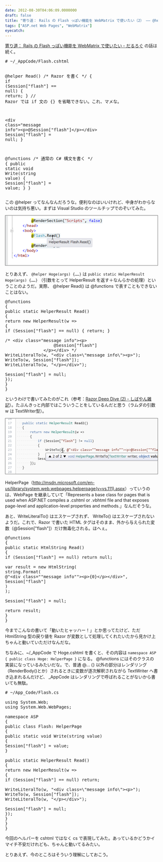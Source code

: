 ```yaml
---
date: 2012-08-30T04:06:09.0000000
draft: false
title: "寄り道： Rails の Flash っぽい機能を WebMatrix で使いたい（2） ―― @helper と @functions とわたし"
tags: ["ASP.net Web Pages", "WebMatrix"]
eyecatch: 
---
```

<p><a href="https://blog.daruyanagi.jp/entry/2012/08/29/201834">&#x5BC4;&#x308A;&#x9053;&#xFF1A; Rails &#x306E; Flash &#x3063;&#x307D;&#x3044;&#x6A5F;&#x80FD;&#x3092; WebMatrix &#x3067;&#x4F7F;&#x3044;&#x305F;&#x3044; - &#x3060;&#x308B;&#x308D;&#x3050;</a> の話は続く。</p>
<pre class="code lang-cs" data-lang="cs" data-unlink># ~/_AppCode/Flash.cshtml

@helper Read()
<span class="synComment">/* Razor を書く */</span> {
<span class="synStatement">if</span> (Session[<span class="synConstant">&quot;flash&quot;</span>] == <span class="synConstant">null</span>) { <span class="synStatement">return</span>; }
<span class="synComment">// Razor では if 文の {} を省略できない。これ、マメな。</span>

&lt;div <span class="synType">class</span>=<span class="synConstant">&quot;message info&quot;</span>&gt;&lt;p&gt;@Session[<span class="synConstant">&quot;flash&quot;</span>]&lt;/p&gt;&lt;/div&gt;
Session[<span class="synConstant">&quot;flash&quot;</span>] = <span class="synConstant">null</span>;
}

@functions
<span class="synComment">/* 通常の C# 構文を書く */</span> {
<span class="synType">public</span> <span class="synType">static</span> <span class="synType">void</span> Write(<span class="synType">string</span> <span class="synStatement">value</span>)
{
Session[<span class="synConstant">&quot;flash&quot;</span>] = <span class="synStatement">value</span>;
}
}
</pre><p>この @helper ってなんなんだろうな。便利なのはいいけれど、中身がわからないのは気持ち悪い。まずは Visual Studio のツールチップでのぞいてみた。</p><p><span itemscope itemtype="http://schema.org/Photograph"><img src="20120830023803.png" alt="f:id:daruyanagi:20120830023803p:plain" title="f:id:daruyanagi:20120830023803p:plain" class="hatena-fotolife" itemprop="image"></span></p><p>とりあえず、 <code>@helper Hoge(args) {……}</code> は <code>public static HelperResult Hoge(args) {……}</code> （引数をとって HelperResult を返す＋なんらかの処理）ということのようだ。実際、 @helper Read() は @functions で表すこともできないことはない。</p>
<pre class="code lang-cs" data-lang="cs" data-unlink>@functions
{
<span class="synType">public</span> <span class="synType">static</span> HelperResult Read()
{
<span class="synStatement">return</span> <span class="synStatement">new</span> HelperResult(w =&gt;
{
<span class="synStatement">if</span> (Session[<span class="synConstant">&quot;flash&quot;</span>] == <span class="synConstant">null</span>) { <span class="synStatement">return</span>; }

<span class="synComment">/* &lt;div class=&quot;message info&quot;&gt;&lt;p&gt;</span>
<span class="synComment">                   @Session[&quot;flash&quot;]</span>
<span class="synComment">               &lt;/p&gt;&lt;/div&gt; */</span>
WriteLiteralTo(w, <span class="synConstant">&quot;&lt;div class=</span><span class="synSpecial">\&quot;</span><span class="synConstant">message info</span><span class="synSpecial">\&quot;</span><span class="synConstant">&gt;&lt;p&gt;&quot;</span>);
WriteTo(w, Session[<span class="synConstant">&quot;flash&quot;</span>]);
WriteLiteralTo(w, <span class="synConstant">&quot;&lt;/p&gt;&lt;/div&gt;&quot;</span>);

Session[<span class="synConstant">&quot;flash&quot;</span>] = <span class="synConstant">null</span>;
});
}
}
</pre><p>というわけで書いてみたのがこれ（参考：<a href="http://shiba-yan.hatenablog.jp/entry/20110615/1308070842">Razor Deep Dive (2) - &#x3057;&#x3070;&#x3084;&#x3093;&#x96D1;&#x8A18;</a>）。たぶんきっと内部ではこういうことをしているんだと思う（ラムダの引数 w は TextWriter型）。</p><p><span itemscope itemtype="http://schema.org/Photograph"><img src="20120830034439.png" alt="f:id:daruyanagi:20120830034439p:plain" title="f:id:daruyanagi:20120830034439p:plain" class="hatena-fotolife" itemprop="image"></span></p><p>HelperPage（<a href="http://msdn.microsoft.com/en-us/library/system.web.webpages.helperpage(v=vs.111).aspx">http://msdn.microsoft.com/en-us/library/system.web.webpages.helperpage(v=vs.111).aspx</a>）っていうのは、WebPage を継承していて「Represents a base class for pages that is used when ASP.NET compiles a .cshtml or .vbhtml file and that exposes page-level and application-level properties and methods.」なんだそうな。</p><p>あと、WriteLiteralTo() はエスケープされず、 WriteTo() はエスケープされないようだ。これで、Razor で書いた HTML タグはそのまま、外から与えられた変数（@Session["flash"]）だけ無毒化される。ほへぇ。</p>
<pre class="code lang-cs" data-lang="cs" data-unlink>@functions
{
<span class="synType">public</span> <span class="synType">static</span> HtmlString Read()
{
<span class="synStatement">if</span> (Session[<span class="synConstant">&quot;flash&quot;</span>] == <span class="synConstant">null</span>) <span class="synStatement">return</span> <span class="synConstant">null</span>;

var result = <span class="synStatement">new</span> HtmlString(
<span class="synType">string</span>.Format(
<span class="synSpecial">@</span><span class="synConstant">&quot;&lt;div class=&quot;&quot;message info&quot;&quot;&gt;&lt;p&gt;{0}&lt;/p&gt;&lt;/div&gt;&quot;</span>,
Session[<span class="synConstant">&quot;flash&quot;</span>]
)
);

Session[<span class="synConstant">&quot;flash&quot;</span>] = <span class="synConstant">null</span>;

<span class="synStatement">return</span> result;
}
}
</pre><p>今までこんなの書いて「動いたヒャッハー！」とか思ってたけど、ただ HtmlString 型の戻り値を Razor が変数として処理してくれたいたから見かけ上ちゃんと動いていただけなんだな。</p><p>ちなみに、~/_AppCode で Hoge.cshtml を書くと、その内容は <code>namespace ASP { public class Hoge: HelperPage }</code> になる。 @functions にはそのクラスの実装になっているみたいだな。で、普通 @... {} 以外の部分はレンダリング（RenderBody()とか）されるときに変数が逐次解釈されながら TextWriter へ書き込まれるんだけど、 _AppCode はレンダリングで呼ばれることがないから書いても無駄。</p>
<pre class="code lang-cs" data-lang="cs" data-unlink># ~/App_Code/Flash.cs

<span class="synStatement">using</span> System.Web;
<span class="synStatement">using</span> System.Web.WebPages;

<span class="synType">namespace</span> ASP
{
<span class="synType">public</span> <span class="synType">class</span> Flash: HelperPage
{
<span class="synType">public</span> <span class="synType">static</span> <span class="synType">void</span> Write(<span class="synType">string</span> <span class="synStatement">value</span>)
{
Session[<span class="synConstant">&quot;flash&quot;</span>] = <span class="synStatement">value</span>;
}

<span class="synType">public</span> <span class="synType">static</span> HelperResult Read()
{
<span class="synStatement">return</span> <span class="synStatement">new</span> HelperResult(w =&gt;
{
<span class="synStatement">if</span> (Session[<span class="synConstant">&quot;flash&quot;</span>] == <span class="synConstant">null</span>) <span class="synStatement">return</span>;

WriteLiteralTo(w, <span class="synConstant">&quot;&lt;div class=</span><span class="synSpecial">\&quot;</span><span class="synConstant">message info</span><span class="synSpecial">\&quot;</span><span class="synConstant">&gt;&lt;p&gt;&quot;</span>);
WriteTo(w, Session[<span class="synConstant">&quot;flash&quot;</span>]);
WriteLiteralTo(w, <span class="synConstant">&quot;&lt;/p&gt;&lt;/div&gt;&quot;</span>);

Session[<span class="synConstant">&quot;flash&quot;</span>] = <span class="synConstant">null</span>;
});
}
}
}
</pre><p>今回のヘルパーを cshtml ではなく cs で表現してみた。あっているかどうかイマイチ不安だけれども、ちゃんと動いてるみたい。</p><p>とりあえず、今のところはそういう理解にしておこう。 </p>
